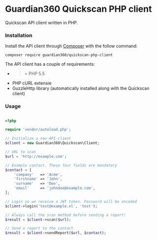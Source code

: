 # Guardian360 Quickscan PHP client
Quickscan API client written in PHP.

### Installation

Install the API client through [Composer](http://getcomposer.org) with the follow command:

    composer require guardian360/quickscan-php-client

The API client has a couple of requirements:

- >= PHP 5.5
- PHP cURL extensie
- GuzzleHttp library (automatically installed along with the Quickscan client)

### Usage

```php

<?php

require 'vendor/autoload.php';

// Initialize a new API client
$client = new Guardian360\Quickscan\Client;

// URL to scan
$url = 'http://example.com';

// Example contact. These four fields are mandatory
$contact = [
    'company'   => 'Acme',
    'firstname' => 'John',
    'surname'   => 'Doe',
    'email'     => 'johndoe@example.com',
];

// Login so we receive a JWT token. Password will be encoded
$client->login('test@example.nl', 'test');

// Always call the scan method before sending a report!
$result = $client->scan($url);

// Send a report to the contact
$result = $client->sendReport($url, $contact);

```